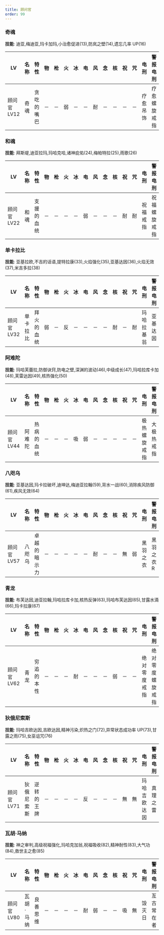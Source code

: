 ```yaml
---
title: 顾问官
order: 99
---
```


### 奇魂

**技能**: 迪亚,梅迪亚,玛卡加玛,小治愈促进(13),防岚之壁(14),遗忘几率 UP(16)

| LV          | 名称 | 特性       | 物  | 枪  | 火  | 冰  | 电  | 风  | 念  | 核  | 祝  | 咒  | 电刑     | 警报电刑     | 装备类型 |
| ----------- | ---- | ---------- | --- | --- | --- | --- | --- | --- | --- | --- | --- | --- | -------- | ------------ | -------- |
| 顾问官 LV12 | 奇魂 | 贪吃的嘴巴 | －  | －  | 弱  | －  | －  | 耐  | －  | －  | －  | －  | 疗愈吊饰 | 疗愈螺旋戒指 | 饰品     |

### 和魂

**技能**: 拜斯堤,迪亚拉玛,玛哈克哈,诸神庇佑(24),梅帕特拉(25),雨歌(26)

| LV          | 名称 | 特性       | 物  | 枪  | 火  | 冰  | 电  | 风  | 念  | 核  | 祝  | 咒  | 电刑     | 警报电刑     | 装备类型 |
| ----------- | ---- | ---------- | --- | --- | --- | --- | --- | --- | --- | --- | --- | --- | -------- | ------------ | -------- |
| 顾问官 LV22 | 和魂 | 支援的血统 | －  | －  | －  | －  | 弱  | －  | －  | －  | 耐  | 耐  | 祝福戒指 | 祝福螺旋戒指 | 饰品     |

### 单卡拉比

**技能**: 亚基拉欧,不吉的话语,提特拉康(33),火焰强化(35),亚基达因(36),火焰无效(37),米吉多拉(38)

| LV          | 名称     | 特性       | 物  | 枪  | 火  | 冰  | 电  | 风  | 念  | 核  | 祝  | 咒  | 电刑       | 警报电刑 | 装备类型 |
| ----------- | -------- | ---------- | --- | --- | --- | --- | --- | --- | --- | --- | --- | --- | ---------- | -------- | -------- |
| 顾问官 LV32 | 单卡拉比 | 拜火的血统 | 弱  | －  | 反  | －  | －  | －  | －  | 耐  | －  | 耐  | 玛哈拉基翁 | 亚基达因 | 技能卡   |

### 阿难陀

**技能**: 玛哈芙蕾拉,防御诀窍,防电之壁,深渊的波动(46),中级成长(47),玛哈拉库卡加(48),芙雷达因(49),核热强化(50)

| LV          | 名称   | 特性       | 物  | 枪  | 火  | 冰  | 电  | 风  | 念  | 核  | 祝  | 咒  | 电刑         | 警报电刑   | 装备类型 |
| ----------- | ------ | ---------- | --- | --- | --- | --- | --- | --- | --- | --- | --- | --- | ------------ | ---------- | -------- |
| 顾问官 LV44 | 阿难陀 | 热病的血统 | －  | －  | －  | 吸  | 弱  | －  | －  | －  | －  | －  | 极热螺旋戒指 | 大极热戒指 | 饰品     |

### 八咫乌

**技能**: 亚基达因,玛卡拉破坏,迪坤达,梅迪亚拉翰(59),背水一战(60),消除疾风防御(61),疾风无效(64)

| LV          | 名称   | 特性         | 物  | 枪  | 火  | 冰  | 电  | 风  | 念  | 核  | 祝  | 咒  | 电刑     | 警报电刑   | 装备类型 |
| ----------- | ------ | ------------ | --- | --- | --- | --- | --- | --- | --- | --- | --- | --- | -------- | ---------- | -------- |
| 顾问官 LV57 | 八咫乌 | 卓越的暗示力 | －  | －  | －  | －  | －  | 耐  | －  | －  | 無  | 弱  | 黑羽之衣 | 黑羽之衣 R | 男女防具 |

### 青龙

**技能**: 布芙达因,迪亚拉翰,玛哈拉库卡加,核热反弹(63),玛哈布芙达因(65),甘露水滴(66),玛卡拉康(67)

| LV          | 名称 | 特性       | 物  | 枪  | 火  | 冰  | 电  | 风  | 念  | 核  | 祝  | 咒  | 电刑         | 警报电刑         | 装备类型 |
| ----------- | ---- | ---------- | --- | --- | --- | --- | --- | --- | --- | --- | --- | --- | ------------ | ---------------- | -------- |
| 顾问官 LV62 | 青龙 | 穷追的本性 | －  | －  | －  | 耐  | －  | －  | －  | 弱  | －  | －  | 绝对零度戒指 | 绝对零度螺旋戒指 | 饰品     |

### 狄俄尼索斯

**技能**: 玛哈吉欧达因,吉欧达因,精神污染,炽热之门(72),异常状态成功率 UP(73),甘露之雨(75),女巫诅咒(76)

| LV          | 名称       | 特性       | 物  | 枪  | 火  | 冰  | 电  | 风  | 念  | 核  | 祝  | 咒  | 电刑         | 警报电刑 | 装备类型 |
| ----------- | ---------- | ---------- | --- | --- | --- | --- | --- | --- | --- | --- | --- | --- | ------------ | -------- | -------- |
| 顾问官 LV71 | 狄俄尼索斯 | 逆转的王牌 | －  | －  | －  | －  | 反  | －  | －  | －  | 無  | 無  | 玛哈吉欧达因 | 真理之雷 | 技能卡   |

### 瓦胡·马纳

**技能**: 神之审判,高级祝福强化,玛哈克加翁,祝福吸收(82),精神耐性(83),大气功(84),救世主之愈(85)

| LV          | 名称      | 特性     | 物  | 枪  | 火  | 冰  | 电  | 风  | 念  | 核  | 祝  | 咒  | 电刑   | 警报电刑   | 装备类型 |
| ----------- | --------- | -------- | --- | --- | --- | --- | --- | --- | --- | --- | --- | --- | ------ | ---------- | -------- |
| 顾问官 LV80 | 瓦胡·马纳 | 良善思维 | －  | －  | －  | －  | 耐  | 弱  | －  | －  | 吸  | 無  | 毁灭日 | 亙古常在者 | 明智远程 |
